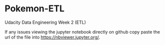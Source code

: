# Pokemon-ETL
Udacity Data Engineering Week 2 (ETL)

If any issues viewing the jupyter notebook directly on github copy paste the url of the file into https://nbviewer.jupyter.org/.
